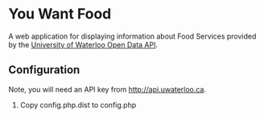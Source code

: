 # You Want Food

A web application for displaying information about Food Services provided by the [University of Waterloo Open Data API](http://api.uwaterloo.ca).

## Configuration

Note, you will need an API key from http://api.uwaterloo.ca.

1. Copy config.php.dist to config.php